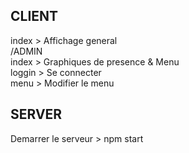 ## CLIENT
index > Affichage general
<br>
/ADMIN 
<br>
index > Graphiques de presence & Menu
<br>
loggin > Se connecter 
<br>
menu > Modifier le menu 

## SERVER
Demarrer le serveur > npm start  

